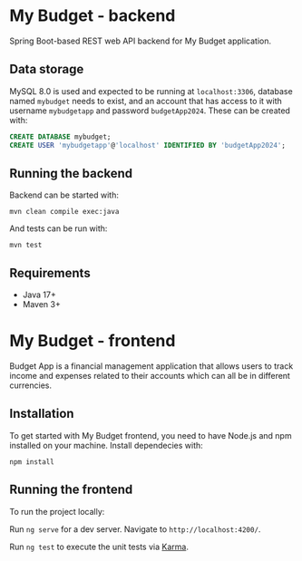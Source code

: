 # My Budget - backend

Spring Boot-based REST web API backend for My Budget application.

## Data storage

MySQL 8.0 is used and expected to be running at `localhost:3306`, database named `mybudget` needs to exist, and an account that has access to it with username `mybudgetapp` and password `budgetApp2024`. These can be created with:

```SQL
CREATE DATABASE mybudget;
CREATE USER 'mybudgetapp'@'localhost' IDENTIFIED BY 'budgetApp2024';
```

## Running the backend

Backend can be started with:

```
mvn clean compile exec:java
```

And tests can be run with:

```
mvn test
```

## Requirements

- Java 17+
- Maven 3+

# My Budget - frontend

Budget App is a financial management application that allows users to track income and expenses related to their accounts which can all be in different currencies.

## Installation

To get started with My Budget frontend, you need to have Node.js and npm installed on your machine. Install dependecies with:

```
npm install
```

## Running the frontend

To run the project locally:

Run `ng serve` for a dev server. Navigate to `http://localhost:4200/`.

Run `ng test` to execute the unit tests via [Karma](https://karma-runner.github.io).

